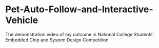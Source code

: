 # Pet-Auto-Follow-and-Interactive-Vehicle
The demonstration video of my outcome in National College Students' Embedded Chip and System Design Competition
